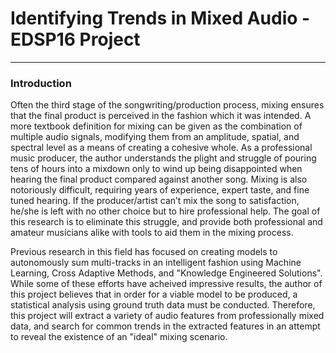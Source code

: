 # Identifying Trends in Mixed Audio - EDSP16 Project
----------------------------

### Introduction
Often the third stage of the songwriting/production process, mixing ensures that the final product is perceived in the fashion which it was intended. A more textbook definition for mixing can be given as the combination of multiple audio signals, modifying them from an amplitude, spatial, and spectral level as a means of creating a cohesive whole. As a professional music producer, the author understands the plight and struggle of pouring tens of hours into a mixdown only to wind up being disappointed when hearing the final product compared against another song. Mixing is also notoriously difficult, requiring years of experience, expert taste, and fine tuned hearing. If the producer/artist can’t mix the song to satisfaction, he/she is left with no other choice but to hire professional help. The goal of this research is to eliminate this struggle, and provide both professional and amateur musicians alike with tools to aid them in the mixing process.

Previous research in this field has focused on creating models to autonomously sum multi-tracks in an intelligent fashion using Machine Learning, Cross Adaptive Methods, and "Knowledge Engineered Solutions".  While some of these efforts have acheived impressive results, the author of this project believes that in order for a viable model to be produced, a statistical analysis using ground truth data must be conducted.  Therefore, this project will extract a variety of audio features from professionally mixed data, and search for common trends in the extracted features in an attempt to reveal the existence of an "ideal" mixing scenario.
